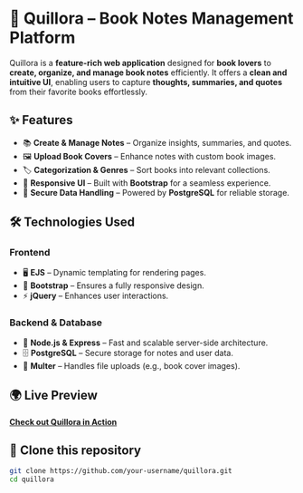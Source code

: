 # 📖 Quillora – Book Notes Management Platform  

Quillora is a **feature-rich web application** designed for **book lovers** to **create, organize, and manage book notes** efficiently. It offers a **clean and intuitive UI**, enabling users to capture **thoughts, summaries, and quotes** from their favorite books effortlessly.  

## ✨ Features  
- 📚 **Create & Manage Notes** – Organize insights, summaries, and quotes.  
- 🖼 **Upload Book Covers** – Enhance notes with custom book images.  
- 🏷 **Categorization & Genres** – Sort books into relevant collections.  
- 🎨 **Responsive UI** – Built with **Bootstrap** for a seamless experience.  
- 🔐 **Secure Data Handling** – Powered by **PostgreSQL** for reliable storage.  

## 🛠 Technologies Used  
### Frontend  
- 🖥 **EJS** – Dynamic templating for rendering pages.  
- 🎨 **Bootstrap** – Ensures a fully responsive design.  
- ⚡ **jQuery** – Enhances user interactions.  

### Backend & Database  
- 🚀 **Node.js & Express** – Fast and scalable server-side architecture.  
- 🗄 **PostgreSQL** – Secure storage for notes and user data.  
- 📂 **Multer** – Handles file uploads (e.g., book cover images).  

## 🌍 Live Preview  
**[Check out Quillora in Action](https://quillora.onrender.com)**  

## 🔗 Clone this repository  
```bash
git clone https://github.com/your-username/quillora.git
cd quillora

